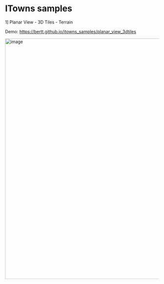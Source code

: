 # ITowns samples

1] Planar View - 3D Tiles - Terrain

Demo: https://bertt.github.io/itowns_samples/planar_view_3dtiles

<img width="1341" height="786" alt="image" src="https://github.com/user-attachments/assets/75846d9c-effd-48e6-9d60-86a738be2980" />
